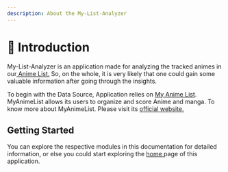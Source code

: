 ```yaml
---
description: About the My-List-Analyzer
---
```


# 🍊 Introduction

My-List-Analyzer is an application made for analyzing the tracked animes in our[ Anime List.](https://myanimelist.net) So, on the whole, it is very likely that one could gain some valuable information after going through the insights.

To begin with the Data Source, Application relies on [My Anime List](https://myanimelist.net/). MyAnimeList allows its users to organize and score Anime and manga. To know more about MyAnimeList. Please visit its [official website.](https://myanimelist.net)

## Getting Started

You can explore the respective modules in this documentation for detailed information, or else you could start exploring the [home](https://rahularanger.vercel.app/MLA)[ ](https://rahularanger.vercel.app/MLA)page of this application.
